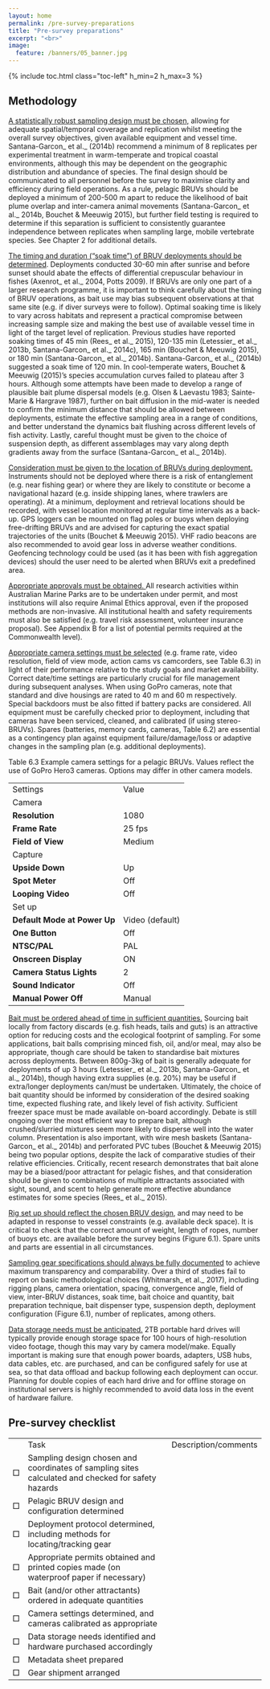 ```yaml
---
layout: home
permalink: /pre-survey-preparations
title: "Pre-survey preparations"
excerpt: "<br>"
image:
  feature: /banners/05_banner.jpg
---
```

{% include toc.html class="toc-left" h_min=2 h_max=3 %}

## Methodology

<span style="text-decoration:underline;">A statistically robust sampling design must be chosen,</span> allowing for adequate spatial/temporal coverage and replication whilst meeting the overall survey objectives, given available equipment and vessel time. Santana-Garcon_ et al._ (2014b) recommend a minimum of 8 replicates per experimental treatment in warm-temperate and tropical coastal environments, although this may be dependent on the geographic distribution and abundance of species. The final design should be communicated to all personnel before the survey to maximise clarity and efficiency during field operations. As a rule, pelagic BRUVs should be deployed a minimum of 200-500 m apart to reduce the likelihood of bait plume overlap and inter-camera animal movements (Santana-Garcon_ et al._ 2014b, Bouchet & Meeuwig 2015), but further field testing is required to determine if this separation is sufficient to consistently guarantee independence between replicates when sampling large, mobile vertebrate species. See Chapter 2 for additional details. 

<span style="text-decoration:underline;">The timing and duration (“soak time”) of BRUV deployments should be determined</span>. Deployments conducted 30-60 min after sunrise and before sunset should abate the effects of differential crepuscular behaviour in fishes (Axenrot_ et al._ 2004, Potts 2009). If BRUVs are only one part of a larger research programme, it is important to think carefully about the timing of BRUV operations, as bait use may bias subsequent observations at that same site (e.g. if diver surveys were to follow). Optimal soaking time is likely to vary across habitats and represent a practical compromise between increasing sample size and making the best use of available vessel time in light of the target level of replication. Previous studies have reported soaking times of 45 min (Rees_ et al._ 2015), 120-135 min (Letessier_ et al._ 2013b, Santana-Garcon_ et al._ 2014c), 165 min (Bouchet & Meeuwig 2015), or 180 min (Santana-Garcon_ et al._ 2014b). Santana-Garcon_ et al._ (2014b) suggested a soak time of 120 min. In cool-temperate waters, Bouchet & Meeuwig (2015)’s species accumulation curves failed to plateau after 3 hours. Although some attempts have been made to develop a range of plausible bait plume dispersal models (e.g. Olsen & Laevastu 1983; Sainte-Marie & Hargrave 1987), further on bait diffusion in the mid-water  is needed to confirm the minimum distance that should be allowed between deployments, estimate the effective sampling area in a range of conditions, and better understand the dynamics bait flushing across different levels of fish activity. Lastly, careful thought must be given to the choice of suspension depth, as different assemblages may vary along depth gradients away from the surface (Santana-Garcon_ et al._ 2014b). 

<span style="text-decoration:underline;">Consideration must be given to the location of BRUVs during deployment. </span>Instruments should not be deployed where there is a risk of entanglement (e.g. near fishing gear) or where they are likely to constitute or become a navigational hazard (e.g. inside shipping lanes, where trawlers are operating). At a minimum, deployment and retrieval locations should be recorded, with vessel location monitored at regular time intervals as a back-up. GPS loggers can be mounted on flag poles or buoys when deploying free-drifting BRUVs and are advised for capturing the exact spatial trajectories of the units (Bouchet & Meeuwig 2015). VHF radio beacons are also recommended to avoid gear loss in adverse weather conditions. Geofencing technology could be used (as it has been with fish aggregation devices) should the user need to be alerted when BRUVs exit a predefined area.

<span style="text-decoration:underline;">Appropriate approvals must be obtained. </span>All research activities within Australian Marine Parks are to be undertaken under permit, and most institutions will also require Animal Ethics approval, even if the proposed methods are non-invasive. All institutional health and safety requirements must also be satisfied (e.g. travel risk assessment, volunteer insurance proposal). See Appendix B for a list of potential permits required at the Commonwealth level).

<span style="text-decoration:underline;">Appropriate camera settings must be selected</span> (e.g. frame rate, video resolution, field of view mode, action cams vs camcorders, see Table 6.3) in light of their performance relative to the study goals and market availability. Correct date/time settings are particularly crucial for file management during subsequent analyses. When using GoPro cameras, note that standard and dive housings are rated to 40 m and 60 m respectively. Special backdoors must be also fitted if battery packs are considered. All equipment must be carefully checked prior to deployment, including that cameras have been serviced, cleaned, and calibrated (if using stereo-BRUVs). Spares (batteries, memory cards, cameras, Table 6.2) are essential as a contingency plan against equipment failure/damage/loss or adaptive changes in the sampling plan (e.g. additional deployments).

Table 6.3 Example camera settings for a pelagic BRUVs. Values reflect the use of GoPro Hero3 cameras. Options may differ in other camera models.


<table>
  <tr>
   <td>Settings
   </td>
   <td>Value
   </td>
  </tr>
  <tr>
   <td colspan="2" >Camera
   </td>
  </tr>
  <tr>
   <td><strong>Resolution </strong>
   </td>
   <td> 1080 
   </td>
  </tr>
  <tr>
   <td><strong>Frame Rate </strong>
   </td>
   <td> 25 fps
   </td>
  </tr>
  <tr>
   <td><strong>Field of View</strong>
   </td>
   <td>Medium
   </td>
  </tr>
  <tr>
   <td colspan="2" >Capture
   </td>
  </tr>
  <tr>
   <td><strong>Upside Down </strong>
   </td>
   <td> Up
   </td>
  </tr>
  <tr>
   <td><strong>Spot Meter </strong>
   </td>
   <td> Off
   </td>
  </tr>
  <tr>
   <td><strong>Looping Video </strong>
   </td>
   <td> Off
   </td>
  </tr>
  <tr>
   <td colspan="2" >Set up
   </td>
  </tr>
  <tr>
   <td><strong>Default Mode at Power Up </strong>
   </td>
   <td>Video (default)
   </td>
  </tr>
  <tr>
   <td><strong>One Button </strong>
   </td>
   <td> Off
   </td>
  </tr>
  <tr>
   <td><strong>NTSC/PAL </strong>
   </td>
   <td> PAL
   </td>
  </tr>
  <tr>
   <td><strong>Onscreen Display </strong>
   </td>
   <td> ON
   </td>
  </tr>
  <tr>
   <td><strong>Camera Status Lights </strong>
   </td>
   <td> 2
   </td>
  </tr>
  <tr>
   <td><strong>Sound Indicator </strong>
   </td>
   <td> Off
   </td>
  </tr>
  <tr>
   <td><strong>Manual Power Off </strong>
   </td>
   <td> Manual
   </td>
  </tr>
</table>


<span style="text-decoration:underline;">Bait must be ordered ahead of time in sufficient quantities.</span> Sourcing bait locally from factory discards (e.g. fish heads, tails and guts) is an attractive option for reducing costs and the ecological footprint of sampling. For some applications, bait balls comprising minced fish, oil, and/or meal, may also be appropriate, though care should be taken to standardise bait mixtures across deployments. Between 800g-3kg of bait is generally adequate for deployments of up 3 hours (Letessier_ et al._ 2013b, Santana-Garcon_ et al._ 2014b), though having extra supplies (e.g. 20%) may be useful if extra/longer deployments can/must be undertaken. Ultimately, the choice of bait quantity should be informed by consideration of the desired soaking time, expected flushing rate, and likely level of fish activity. Sufficient freezer space must be made available on-board accordingly. Debate is still ongoing over the most efficient way to prepare bait, although crushed/slurried mixtures seem more likely to disperse well into the water column. Presentation is also important, with wire mesh baskets (Santana-Garcon_ et al._ 2014b) and perforated PVC tubes (Bouchet & Meeuwig 2015) being two popular options, despite the lack of comparative studies of their relative efficiencies. Critically, recent research demonstrates that bait alone may be a biased/poor attractant for pelagic fishes, and that consideration should be given to combinations of multiple attractants associated with sight, sound, and scent to help generate more effective abundance estimates for some species (Rees_ et al._ 2015).

<span style="text-decoration:underline;">Rig set up should reflect the chosen BRUV design</span>, and may need to be adapted in response to vessel constraints (e.g. available deck space). It is critical to check that the correct amount of weight, length of ropes, number of buoys etc. are available before the survey begins (Figure 6.1). Spare units and parts are essential in all circumstances.

<span style="text-decoration:underline;">Sampling gear specifications should always be fully documented</span> to achieve maximum transparency and comparability. Over a third of studies fail to report on basic methodological choices (Whitmarsh_ et al._ 2017), including rigging plans, camera orientation, spacing, convergence angle, field of view, inter-BRUV distances, soak time, bait choice and quantity, bait preparation technique, bait dispenser type, suspension depth, deployment configuration (Figure 6.1), number of replicates, among others.

<span style="text-decoration:underline;">Data storage needs must be anticipated.</span> 2TB portable hard drives will typically provide enough storage space for 100 hours of high-resolution video footage, though this may vary by camera model/make. Equally important is making sure that enough power boards, adapters, USB hubs, data cables, etc. are purchased, and can be configured safely for use at sea, so that data offload and backup following each deployment can occur. Planning for double copies of each hard drive and for offline storage on institutional servers is highly recommended to avoid data loss in the event of hardware failure.


## Pre-survey checklist


<table>
  <tr>
   <td>
   </td>
   <td>Task
   </td>
   <td>Description/comments
   </td>
  </tr>
  <tr>
   <td>□
   </td>
   <td>Sampling design chosen and coordinates of sampling sites calculated and checked for safety hazards
   </td>
   <td>
   </td>
  </tr>
  <tr>
   <td>□
   </td>
   <td>Pelagic BRUV design and configuration determined
   </td>
   <td>
   </td>
  </tr>
  <tr>
   <td>□
   </td>
   <td>Deployment protocol determined, including methods for locating/tracking gear
   </td>
   <td>
   </td>
  </tr>
  <tr>
   <td>□
   </td>
   <td>Appropriate permits obtained and printed copies made (on waterproof paper if necessary)
   </td>
   <td>
   </td>
  </tr>
  <tr>
   <td>□
   </td>
   <td>Bait (and/or other attractants) ordered in adequate quantities
   </td>
   <td>
   </td>
  </tr>
  <tr>
   <td>□
   </td>
   <td>Camera settings determined, and cameras calibrated as appropriate
   </td>
   <td>
   </td>
  </tr>
  <tr>
   <td>□
   </td>
   <td>Data storage needs identified and hardware purchased accordingly
   </td>
   <td>
   </td>
  </tr>
  <tr>
   <td>□
   </td>
   <td>Metadata sheet prepared
   </td>
   <td>
   </td>
  </tr>
  <tr>
   <td>□
   </td>
   <td>Gear shipment arranged
   </td>
   <td>
   </td>
  </tr>
</table>


